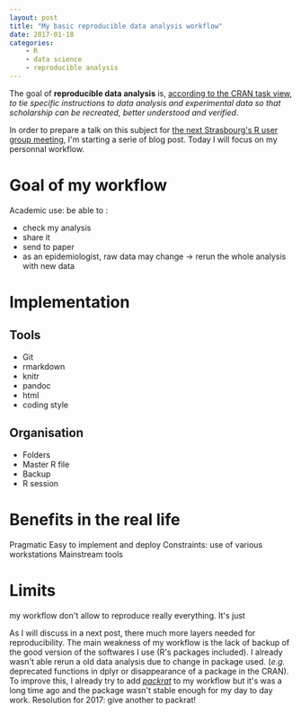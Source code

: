 ```yaml
---
layout: post
title: "My basic reproducible data analysis workflow"
date: 2017-01-18
categories:
    - R
    - data science
    - reproducible analysis
---
```


The goal of **reproducible data analysis** is, [according to the CRAN task view](https://cran.r-project.org/web/views/ReproducibleResearch.html), *to tie specific instructions to data analysis and experimental data so that scholarship can be recreated, better understood and verified*.

In order to prepare a talk on this subject for [the next Strasbourg's R user group meeting](https://www.meetup.com/fr-FR/StatsRbourg/events/236895990/), I'm starting a serie of blog post. Today I will focus on my personnal workflow.


# Goal of my workflow

Academic use: be able to :

- check my analysis
- share it
- send to paper
- as an epidemiologist, raw data may change -> rerun the whole analysis with new data


# Implementation

## Tools

- Git
- rmarkdown
- knitr
- pandoc
- html
- coding style

## Organisation

- Folders
- Master R file
- Backup
- R session

# Benefits in the real life

Pragmatic
Easy to implement and deploy
Constraints: use of various workstations
Mainstream tools

# Limits

 my workflow don't allow to reproduce really everything. It's just

As I will discuss in a next post, there much more layers needed for reproducibility. The main weakness of my workflow is the lack of backup of the good version of the softwares I use (R's packages included). I already wasn't able rerun a old data analysis due to change in package used. (*e.g.* deprecated functions in dplyr or disappearance of a package in the CRAN). To improve this, I already try to add [*packrat*](https://cran.r-project.org/web/packages/packrat/index.html) to my workflow but it's was a long time ago and the package wasn't stable enough for my day to day work. Resolution for 2017: give another to packrat!
